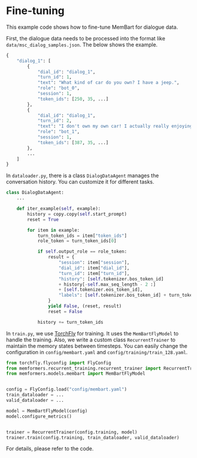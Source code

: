 # Fine-tuning

This example code shows how to fine-tune MemBart for dialogue data.

First, the dialogue data needs to be processed into the format like `data/msc_dialog_samples.json`. 
The below shows the example.

```python
{
    "dialog_1": [
        {
            "dial_id": "dialog_1",
            "turn_id": 1,
            "text": "What kind of car do you own? I have a jeep.",
            "role": "bot_0",
            "session": 1,
            "token_ids": [250, 35, ...]
        },
        {
            "dial_id": "dialog_1",
            "turn_id": 2,
            "text": "I don't own my own car! I actually really enjoying walking and running, but then again, I live in a small town and semi-close to work.",
            "role": "bot_1",
            "session": 1,
            "token_ids": [387, 35, ...]
        },
        ...
    ]
}
```

In `dataloader.py`, there is a class `DialogDataAgent` manages the conversation history. 
You can customize it for different tasks.
```python
class DialogDataAgent:
    ...

    def iter_example(self, example):
        history = copy.copy(self.start_prompt)
        reset = True

        for item in example:
            turn_token_ids = item["token_ids"]
            role_token = turn_token_ids[0]

            if self.output_role == role_token:
                result = {
                    "session": item["session"],
                    "dial_id": item["dial_id"],
                    "turn_id": item["turn_id"],
                    "history": [self.tokenizer.bos_token_id]
                    + history[-self.max_seq_length - 2 :]
                    + [self.tokenizer.eos_token_id],
                    "labels": [self.tokenizer.bos_token_id] + turn_token_ids,
                }
                yield False, (reset, result)
                reset = False

            history += turn_token_ids
```

In `train.py`, we use [TorchFly](https://github.com/qywu/TorchFly) for training.
It uses the `MemBartFlyModel` to handle the training.
Also, we write a custom class `RecurrentTrainer` to maintain the memory states between timesteps.
You can easily change the configuration in `config/membart.yaml` and `config/training/train_128.yaml`.

```python
from torchfly.flyconfig import FlyConfig
from memformers.recurrent_training.recurrent_trainer import RecurrentTrainer
from memformers.models.membart import MemBartFlyModel


config = FlyConfig.load("config/membart.yaml")
train_dataloader = ...
valid_dataloader = ...

model = MemBartFlyModel(config)
model.configure_metrics()


trainer = RecurrentTrainer(config.training, model)
trainer.train(config.training, train_dataloader, valid_dataloader)
```

For details, please refer to the code.
